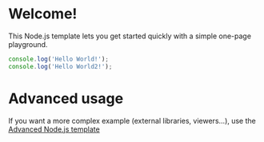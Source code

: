 # Welcome!

This Node.js template lets you get started quickly with a simple one-page playground.

```javascript runnable
console.log('Hello World!');
console.log('Hello World2!');
```

# Advanced usage

If you want a more complex example (external libraries, viewers...), use the [Advanced Node.js template](https://tech.io/select-repo/442)
